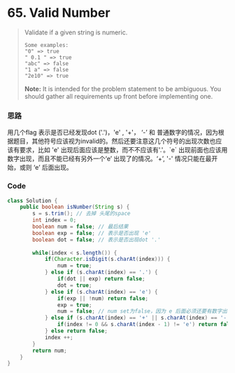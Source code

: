 # 65. Valid Number

> Validate if a given string is numeric.
>
> ```
> Some examples:
> "0" => true
> " 0.1 " => true
> "abc" => false
> "1 a" => false
> "2e10" => true
> ```
>
> **Note:** It is intended for the problem statement to be ambiguous. You should gather all requirements up front before implementing one.

### 思路

用几个flag 表示是否已经发现dot \('.'\)，'e' , '+'， ‘-’ 和 普通数字的情况，因为根据题目，其他符号应该视为invalid的。然后还要注意这几个符号的出现次数也应该有要求，比如 'e' 出现后面应该是整数，而不不应该有'.'。\`e\` 出现前面也应该用数字出现，而且不能已经有另外一个‘e’ 出现了的情况。‘+’, '-' 情况只能在最开始，或则 ‘e’ 后面出现。

### Code

```java
class Solution {
    public boolean isNumber(String s) {
        s = s.trim(); // 去掉 头尾的space
        int index = 0;
        boolean num = false; // 最后结果
        boolean exp = false; // 表示是否出现 'e'
        boolean dot = false; // 表示是否出现dot '.'
        
        while(index < s.length()) {
            if(Character.isDigit(s.charAt(index))) {
                num = true;
            } else if (s.charAt(index) == '.') {
                if(dot || exp) return false;
                dot = true;
            } else if (s.charAt(index) == 'e') {
                if(exp || !num) return false;
                exp = true;
                num = false; // num set为false，因为 e 后面必须还要有数字出现，才算valid
            } else if (s.charAt(index) == '+' || s.charAt(index) == '-') {
                if(index != 0 && s.charAt(index - 1) != 'e') return false;
            } else return false;
            index ++;
        }
        return num;
    }
}
```



